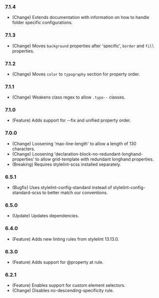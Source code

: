 ### 7.1.4
- (Change) Extends documentation with information on how to handle folder specific configurations.

### 7.1.3
- (Change) Moves `background` properties after 'specific', `border` and `fill` properties.

### 7.1.2
- (Change) Moves `color` to `typography` section for property order.

### 7.1.1
- (Change) Weakens class regex to allow `.typo--` classes.

### 7.1.0
- (Feature) Adds support for --fix and unified property order.

### 7.0.0
- (Change) Loosening 'max-line-length' to allow a length of 130 characters.
- (Change) Loosening 'declaration-block-no-redundant-longhand-properties' to allow grid-template with redundant longhand properties.
- (Breaking) Requires stylelint-scss installed separately.

### 6.5.1

- (Bugfix) Uses stylelint-config-standard instead of stylelint-config-standard-scss to better match our conventions.

### 6.5.0
- (Update) Updates dependencies.

### 6.4.0
- (Feature) Adds new linting rules from stylelint 13.13.0.

### 6.3.0
 - (Feature) Adds support for @property at rule.

### 6.2.1
 - (Feature) Enables support for custom element selectors.
 - (Change) Disables no-descending-specificity rule.

